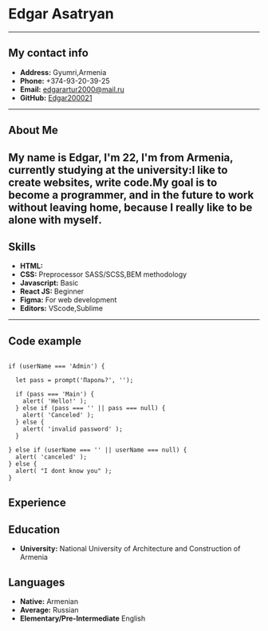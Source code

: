 # Edgar Asatryan

---

## My contact info

- **Address:** Gyumri,Armenia
- **Phone:** +374-93-20-39-25
- **Email:** [edgarartur2000@mail.ru](https://my.mail.ru/mail/edgarartur2000/)
- **GitHub:** [Edgar200021](https://github.com/Edgar200021/rsschool-cv.git)

---

## About Me

## My name is Edgar, I'm 22, I'm from Armenia, currently studying at the university:I like to create websites, write code․My goal is to become a programmer, and in the future to work without leaving home, because I really like to be alone with myself․

## Skills

- **HTML:**
- **CSS:** Preprocessor SASS/SCSS,BEM methodology
- **Javascript:** Basic
- **React JS:** Beginner
- **Figma:** For web development
- **Editors:** VScode,Sublime

---

## Code example

```let userName = prompt("Кто там?", '');

if (userName === 'Admin') {

  let pass = prompt('Пароль?', '');

  if (pass === 'Main') {
    alert( 'Hello!' );
  } else if (pass === '' || pass === null) {
    alert( 'Canceled' );
  } else {
    alert( 'invalid password' );
  }

} else if (userName === '' || userName === null) {
  alert( 'canceled' );
} else {
  alert( "I dont know you" );
}
```
## Experience
## Education
+ **University:** National University of Architecture and Construction of Armenia
## Languages
+ **Native:** Armenian
+ **Average:** Russian
+ **Elementary/Pre-Intermediate** English